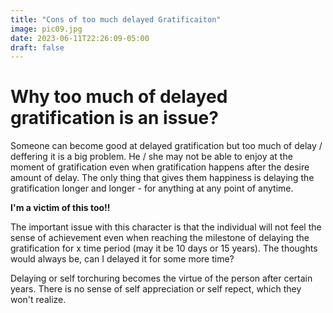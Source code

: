 ```yaml
---
title: "Cons of too much delayed Gratificaiton"
image: pic09.jpg
date: 2023-06-11T22:26:09-05:00
draft: false
---
```

# Why too much of delayed gratification is an issue?

Someone can become good at delayed gratification but too much of delay / deffering it is a big problem. He / she may not be able to enjoy at the moment of gratification even when gratification happens after the desire amount of delay. The only thing that gives them happiness is delaying the gratification longer and longer - for anything at any point of anytime. 

**I'm a victim of this too!!**

The important issue with this character is that the individual will not feel the sense of achievement even when reaching the milestone of delaying the gratification for x time period (may it be 10 days or 15 years). The thoughts would always be, can I delayed it for some more time? 

Delaying or self torchuring becomes the virtue of the person after certain years. There is no sense of self appreciation or self repect, which they won't realize.
